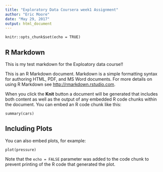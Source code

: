 ```yaml
---
title: "Exploratory Data Coursera week1 Assignment"
author: "Eric Moore"
date: "May 29, 2017"
output: html_document
---
```


```{r setup, include=FALSE}
knitr::opts_chunk$set(echo = TRUE)
```

## R Markdown

This is my test markdown for the Exploatory data course!!

This is an R Markdown document. Markdown is a simple formatting syntax for authoring HTML, PDF, and MS Word documents. For more details on using R Markdown see <http://rmarkdown.rstudio.com>.

When you click the **Knit** button a document will be generated that includes both content as well as the output of any embedded R code chunks within the document. You can embed an R code chunk like this:

```{r cars}
summary(cars)
```

## Including Plots

You can also embed plots, for example:

```{r pressure, echo=FALSE}
plot(pressure)
```

Note that the `echo = FALSE` parameter was added to the code chunk to prevent printing of the R code that generated the plot.
